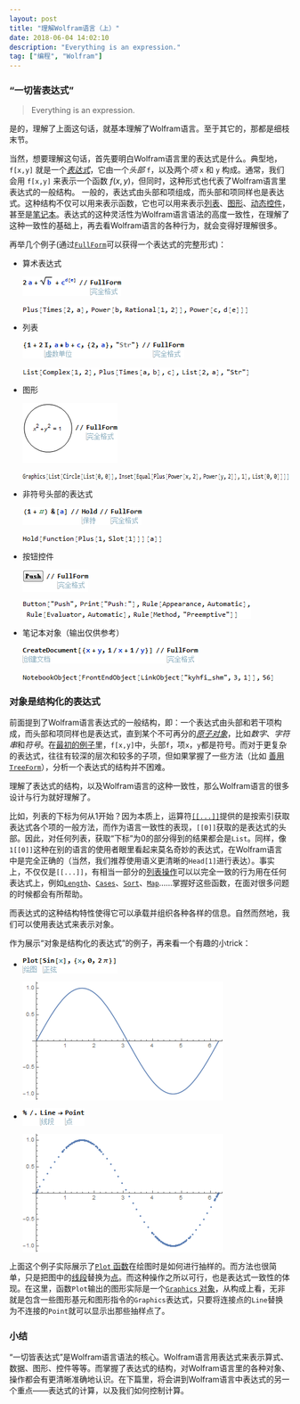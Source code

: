 ```yaml
---
layout: post
title: "理解Wolfram语言（上）"
date: 2018-06-04 14:02:10
description: "Everything is an expression."
tag: ["编程", "Wolfram"]
---
```


### “一切皆表达式”

> Everything is an expression.

是的，理解了上面这句话，就基本理解了Wolfram语言。至于其它的，那都是细枝末节。

当然，想要理解这句话，首先要明白Wolfram语言里的表达式是什么。<span id="demo_0">典型地</span>，`f[x,y]` 就是一个[*表达式*](http://reference.wolfram.com/language/tutorial/UnderstandWolframLang/EverythingIsAnExpression_html)，它由一个*头部* `f`，以及两个*项* `x` 和 `y` 构成。通常，我们会用 `f[x,y]` 来表示一个函数 $f(x,y)$，但同时，这种形式也代表了Wolfram语言里表达式的一般结构。
一般的，表达式由头部和项组成，而头部和项同样也是表达式。这种结构不仅可以用来表示函数，它也可以用来表示[列表](http://reference.wolfram.com/language/ref/List.html)、[图形](http://reference.wolfram.com/language/ref/Graphics.html)、[动态控件](http://reference.wolfram.com/language/tutorial/IntroductionToControlObjects.html)，甚至是[笔记本](http://reference.wolfram.com/language/tutorial/NotebooksAsWolframLanguageExpressions.html)。表达式的这种灵活性为Wolfram语言语法的高度一致性，在理解了这种一致性的基础上，再去看Wolfram语言的各种行为，就会变得好理解很多。

再举几个例子(通过[`FullForm`](http://reference.wolfram.com/language/ref/FullForm.html)可以获得一个表达式的完整形式)：

<ul>
<li>
<p id="demo_op">
 算术表达式
</p>
<p>
 <img src="/images/posts/UnderstandWolframLang/EverythingIsAnExpression_1.png" alt="2 a + Sqrt[b] + c^d[e] // FullForm" width="177" height="35" style="vertical-align:middle" />
</p>
<p>
 <img src="/images/posts/UnderstandWolframLang/EverythingIsAnExpression_2.png" alt='Plus[Times[2,a],Power[b,Rational[1,2]],Power[c,d[e]]]' width="407" height="15" style="vertical-align:middle" />
</p>
</li>
<li>
<p id="demo_list">
 列表
</p>
<p>
 <img src="/images/posts/UnderstandWolframLang/EverythingIsAnExpression_3.png" alt='{1 + 2 I, a*b + c, {2, a}, "Str"} // FullForm' width="290" height="32" style="vertical-align:middle" />
</p>
<p>
 <img src="/images/posts/UnderstandWolframLang/EverythingIsAnExpression_4.png" alt='List[Complex[1,2],Plus[Times[a,b],c],List[2,a],"Str"]' width="409" height="15" style="vertical-align:middle" />
</p>
</li>
<li>
<p id="demo_graphic">
 图形
</p>
<p>
 <img src="/images/posts/UnderstandWolframLang/EverythingIsAnExpression_5.gif" alt='\!\(\* GraphicsBox[{CircleBox[{0, 0}], InsetBox[RowBox[{RowBox[{SuperscriptBox["x", "2"], "+", SuperscriptBox["y", "2"]}], "==", "1"}], {0, 0}]}]\) //FullForm' width="170" height="108" style="vertical-align:middle" />
</p>
<p>
 <img src="/images/posts/UnderstandWolframLang/EverythingIsAnExpression_6.png" alt="Graphics[List[Circle[List[0,0]],Inset[Equal[Plus[Power[x,2],Power[y,2]],1],List[0,0]]]]" width="661" height="15" style="vertical-align:middle" />
</p>
</li>
<li>
<p id="demo_func">
 非符号头部的表达式
</p>
<p>
 <img src="/images/posts/UnderstandWolframLang/EverythingIsAnExpression_7.png" alt="(1 + #) &amp;[a] // Hold // FullForm" width="214" height="32" style="vertical-align:middle" />
</p>
<p>
 <img src="/images/posts/UnderstandWolframLang/EverythingIsAnExpression_8.png" alt="Hold[Function[Plus[1,Slot[1]]][a]]" width="252" height="15" style="vertical-align:middle" />
</p>
</li>
<li>
<p id="demo_button">
 按钮控件
</p>
<p>
 <img src="/images/posts/UnderstandWolframLang/EverythingIsAnExpression_9.png" alt='\!\(\*ButtonBox["\<\"Push\"\>", Appearance->Automatic,ButtonFunction:>Print["Push!"], Evaluator->Automatic, Method->"Preemptive"]\) // FullForm' width="118" height="40" style="vertical-align:middle" />
</p>
<p>
 <img src="/images/posts/UnderstandWolframLang/EverythingIsAnExpression_10.png" alt='Button["Push",Print["Push!"],Rule[Appearance,Automatic],Rule[Evaluator,Automatic],Rule[Method,"Preemptive"]]' width="410" height="35" style="vertical-align:middle" />
</p>
</li>
<li>
<p id="demo_notebook">
 笔记本对象（输出仅供参考）
</p>
<p>
 <img src="/images/posts/UnderstandWolframLang/EverythingIsAnExpression_11.png" alt="CreateDocument[{x + y, 1/x + 1/y}] // FullForm" width="315" height="32" style="vertical-align:middle" />
</p>
<p>
 <img src="/images/posts/UnderstandWolframLang/EverythingIsAnExpression_12.png" alt='NotebookObject[FrontEndObject[LinkObject["kyhfi_shm",3,1]],56]' width="453" height="15" style="vertical-align:middle" />
</p>
</li>
</ul>

### 对象是结构化的表达式

前面提到了Wolfram语言表达式的一般结构，即：一个表达式由头部和若干项构成，而头部和项同样也是表达式，直到某个不可再分的[*原子对象*](http://reference.wolfram.com/language/tutorial/BasicObjects.html#15871)，比如*数字*、*字符串*和*符号*。在<a href="#demo_0">最初的例子</a>里，`f[x,y]`中，头部`f`，项`x`，`y`都是符号。而对于更复杂的表达式，往往有较深的层次和较多的子项，但如果掌握了一些方法（比如 [善用 `TreeForm`](http://reference.wolfram.com/language/tutorial/ExpressionsAsTrees.html)），分析一个表达式的结构并不困难。

理解了表达式的结构，以及Wolfram语言的这种一致性，那么Wolfram语言的很多设计与行为就好理解了。

比如，列表的下标为何从1开始？因为本质上，运算符[`[[...]]`](http://reference.wolfram.com/language/ref/Part.html)提供的是按索引获取表达式各个项的一般方法，而作为语言一致性的表现，`[[0]]`获取的是表达式的头部。因此，对任何列表，获取“下标”为0的部分得到的结果都会是`List`。同样，像`1[[0]]`这种在别的语言的使用者眼里看起来莫名奇妙的表达式，在Wolfram语言中是完全正确的（当然，我们推荐使用语义更清晰的`Head[1]`进行表达）。事实上，不仅仅是`[[...]]`，有相当一部分的[列表操作](http://reference.wolfram.com/language/guide/ListManipulation.html)可以以完全一致的行为用在任何表达式上，例如[`Length`](http://reference.wolfram.com/language/ref/Length.html)、[`Cases`](http://reference.wolfram.com/language/ref/Cases.html)、[`Sort`](http://reference.wolfram.com/language/ref/Sort.html)、[`Map`](http://reference.wolfram.com/language/ref/Map.html)……掌握好这些函数，在面对很多问题的时候都会有所帮助。

而表达式的这种结构特性使得它可以承载并组织各种各样的信息。自然而然地，我们可以使用表达式来表示对象。

<p id="demo_plot_trick">
作为展示“对象是结构化的表达式”的例子，再来看一个有趣的小trick：
</p>
<ul>
<li>
<p>
 <img src="/images/posts/UnderstandWolframLang/plot_1.png" alt="Plot[Sin[x], {x, 0, 2 \[Pi]}]" width="170" height="32" style="vertical-align:middle" />
</p>
<p>
 <img src="/images/posts/UnderstandWolframLang/plot_2.gif" alt="plot_2.gif" width="360" height="213" style="vertical-align:middle" />
</p>
</li>
<li>
<p>
 <img src="/images/posts/UnderstandWolframLang/plot_3.png" alt="% /. Line -> Point" width="111" height="32" style="vertical-align:middle" />
</p>
<p>
 <img src="/images/posts/UnderstandWolframLang/plot_4.gif" alt="plot_4.gif" width="360" height="213" style="vertical-align:middle" />
</p>
</li>
</ul>

上面这个例子实际展示了[`Plot` 函数](http://reference.wolfram.com/language/ref/Plot.html)在绘图时是如何进行抽样的。而方法也很简单，只是把图中的[线段](http://reference.wolfram.com/language/ref/Line.html)替换为[点](http://reference.wolfram.com/language/ref/Point.html)。而这种操作之所以可行，也是表达式一致性的体现。在这里，函数`Plot`输出的图形实际是一个[`Graphics` 对象](http://reference.wolfram.com/language/ref/Graphics.html)，从构成上看，无非就是包含一些图形基元和图形指令的`Graphics`表达式，只要将连接点的`Line`替换为不连接的`Point`就可以显示出那些抽样点了。

### 小结

“一切皆表达式”是Wolfram语言语法的核心。Wolfram语言用表达式来表示算式、数据、图形、控件等等。而掌握了表达式的结构，对Wolfram语言里的各种对象、操作都会有更清晰准确地认识。在下篇里，将会讲到Wolfram语言中表达式的另一个重点——表达式的计算，以及我们如何控制计算。
